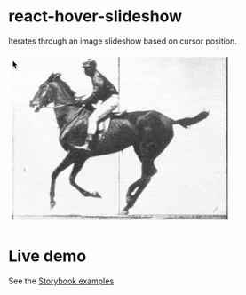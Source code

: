 # react-hover-slideshow
Iterates through an image slideshow based on cursor position.

![Hover slideshow preview](https://raw.githubusercontent.com/davidcalhoun/react-hover-slideshow/master/static/preview.gif)

# Live demo
See the [Storybook examples](http://davidcalhoun.github.io/react-hover-slideshow/index.html)
